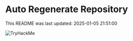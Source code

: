 # Auto Regenerate Repository

This README was last updated: 2025-01-05 21:51:00

 ![TryHackMe](https://tryhackme.com/badge/533634)